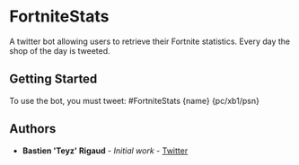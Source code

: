 # FortniteStats

A twitter bot allowing users to retrieve their Fortnite statistics. Every day the shop of the day is tweeted.

## Getting Started

To use the bot, you must tweet: #FortniteStats {name} {pc/xb1/psn}

## Authors

* **Bastien 'Teyz' Rigaud** - *Initial work* - [Twitter](https://twitter.com/FrTeyz)
